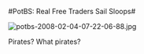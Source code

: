 #PotBS: Real Free Traders Sail Sloops#

![potbs-2008-02-04-07-22-06-88.jpg](http://westkarana.com/wp-content/uploads/2008/02/potbs-2008-02-04-07-22-06-88.jpg)

Pirates? What pirates?

